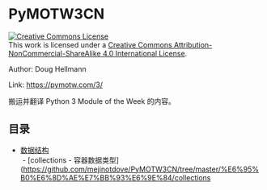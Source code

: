 # PyMOTW3CN

<a rel="license" href="http://creativecommons.org/licenses/by-nc-sa/4.0/"><img alt="Creative Commons License" style="border-width:0" src="https://i.creativecommons.org/l/by-nc-sa/4.0/88x31.png" /></a><br />This work is licensed under a <a rel="license" href="http://creativecommons.org/licenses/by-nc-sa/4.0/">Creative Commons Attribution-NonCommercial-ShareAlike 4.0 International License</a>.

Author: Doug Hellmann

Link: https://pymotw.com/3/

搬运并翻译 Python 3 Module of the Week 的内容。

## 目录
- [数据结构](https://github.com/mejinotdove/PyMOTW3CN/tree/master/%E6%95%B0%E6%8D%AE%E7%BB%93%E6%9E%84)<br/>
  - [collections - 容器数据类型](https://github.com/mejinotdove/PyMOTW3CN/tree/master/%E6%95%B0%E6%8D%AE%E7%BB%93%E6%9E%84/collections
